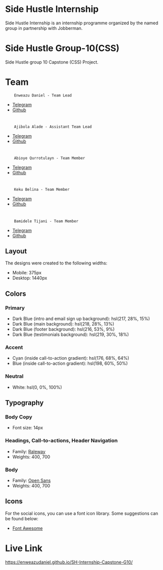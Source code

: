 # Side Hustle Internship
Side Hustle Internship is an internship programme organized by the named group in partnership with Jobberman.

# Side Hustle Group-10(CSS)
Side Hustle group 10 Capstone (CSS) Project.

# Team
		Enweazu Daniel - Team Lead
*   [Telegram](https://t.me/dandollar1)
*   [Github](https://github.com/enweazudaniel)
#
		Ajibola Alade - Assistant Team Lead
*   [Telegram](https://t.me/Ajibola_1)
*   [Github](https://github.com/Ajibola1234)
#
		Abioye Qurrotulayn - Team Member
*   [Telegram](https://t.me/)
*   [Github](https://github.com/Joyayn)
#
		Keku Belina - Team Member
*   [Telegram](https://t.me/kekuBT)
*   [Github](https://github.com/kekuBT)
#
		Bamidele Tijani - Team Member
*   [Telegram](https://t.me/EmmyB4Christ)
*   [Github](https://github.com/Emmyb123)


## Layout

The designs were created to the following widths:

- Mobile: 375px
- Desktop: 1440px

## Colors

### Primary

- Dark Blue (intro and email sign up background): hsl(217, 28%, 15%)
- Dark Blue (main background): hsl(218, 28%, 13%)
- Dark Blue (footer background): hsl(216, 53%, 9%)
- Dark Blue (testimonials background): hsl(219, 30%, 18%)

### Accent

- Cyan (inside call-to-action gradient): hsl(176, 68%, 64%)
- Blue (inside call-to-action gradient): hsl(198, 60%, 50%)

### Neutral

- White: hsl(0, 0%, 100%)

## Typography

### Body Copy

- Font size: 14px

### Headings, Call-to-actions, Header Navigation

- Family: [Raleway](https://fonts.google.com/specimen/Raleway)
- Weights: 400, 700

### Body

- Family: [Open Sans](https://fonts.google.com/specimen/Open+Sans)
- Weights: 400, 700

## Icons

For the social icons, you can use a font icon library. Some suggestions can be found below:

- [Font Awesome](https://fontawesome.com/)

# Live Link
 https://enweazudaniel.github.io/SH-Internship-Capstone-G10/
